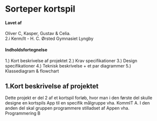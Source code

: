 # Sorteper kortspil


#### Lavet af 
Oliver C, Kasper, Gustav & Celia.<br>
2.i Kerm/It - H. C. Ørsted Gymnasiet Lyngby

#### Indholdsfortegnelse
1.) Kort beskrivelse af projektet
2.) Krav specifikationer
3.) Design specifikationer
4.) Teknisk beskrivelse + et par diagrammer
5.) Klassediagram & flowchart

## 1.Kort beskrivelse af projektet
Dette projekt er del 2 af et kortspil forløb, hvor man i den første del skulle designe en kortspils App til en specifik målgruppe vha. KommIT A. I den anden del skal gruppen programmere stilladset af Appen vha. Programmering B
